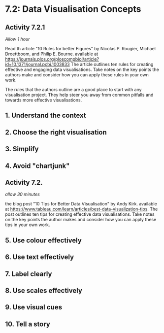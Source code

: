 # 7.2: Data Visualisation Concepts

## Activity 7.2.1

_Allow 1 hour_

Read th article "10 Rules for better Figures" by Nicolas P. Rougier, Michael
Droettboom, and Philip E. Bourne. available at
<https://journals.plos.org/ploscompbiol/article?id=10.1371/journal.pcbi.1003833>
The article outlines ten rules for creating effective and engaging data
visualisations. Take notes on the key points the authors make and consider how
you can apply these rules in your own work.

The rules that the authors outline are a good place to start with any
visualisation project. They help steer you away from common pitfalls and towards
more effective visualisations.

## 1. Understand the context

## 2. Choose the right visualisation

## 3. Simplify

## 4. Avoid "chartjunk"

## Activity 7.2.

_allow 30 minutes_

the blog post "10 Tips for Better Data Visualisation" by Andy Kirk. available at
<https://www.tableau.com/learn/articles/best-data-visualization-tips>. The post
outlines ten tips for creating effective data visualisations. Take notes on the
key points the author makes and consider how you can apply these tips in your
own work.

## 5. Use colour effectively

## 6. Use text effectively

## 7. Label clearly

## 8. Use scales effectively

## 9. Use visual cues

## 10. Tell a story

<!-- TODO: write ~1000 words -->

<!-- TODO: add 4 activities -->
